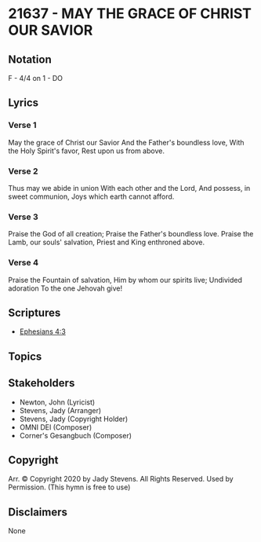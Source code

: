 # 21637 - MAY THE GRACE OF CHRIST OUR SAVIOR

## Notation

F - 4/4 on 1 - DO

## Lyrics

### Verse 1

May the grace of Christ our Savior And the Father's boundless love, With the Holy Spirit's favor, Rest upon us from above.







### Verse 2

Thus may we abide in union With each other and the Lord, And possess, in sweet communion, Joys which earth cannot afford.

### Verse 3

Praise the God of all creation; Praise the Father's boundless love. Praise the Lamb, our souls' salvation, Priest and King enthroned above.

### Verse 4

Praise the Fountain of salvation, Him by whom our spirits live; Undivided adoration To the one Jehovah give!


## Scriptures

- [Ephesians 4:3](https://www.biblegateway.com/passage/?search=Ephesians%204%3A3)

## Topics


## Stakeholders

- Newton, John (Lyricist)
- Stevens, Jady (Arranger)
- Stevens, Jady (Copyright Holder)
- OMNI DEI (Composer)
- Corner's Gesangbuch (Composer)

## Copyright

Arr. © Copyright 2020 by Jady Stevens. All Rights Reserved. Used by Permission.
(This hymn is free to use)

## Disclaimers

None


